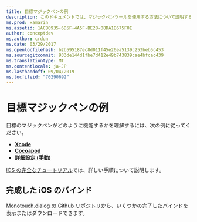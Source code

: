 ```yaml
---
title: 目標マジックペンの例
description: このドキュメントでは、マジックペンツールを使用する方法について説明するさまざまなガイドにリンクしていますC# 。これは、目的の C コードへのバインドを作成するプロセスを自動化するために使用されます。
ms.prod: xamarin
ms.assetid: 1ACB0935-6D5F-4A5F-BE28-08DA1B675F0E
author: conceptdev
ms.author: crdun
ms.date: 03/29/2017
ms.openlocfilehash: b2b595187ec8d011f45e26ea5139c253beb5c453
ms.sourcegitcommit: 933de144d1fbe7d412e49b743839cae4bfcac439
ms.translationtype: MT
ms.contentlocale: ja-JP
ms.lasthandoff: 09/04/2019
ms.locfileid: "70290692"
---
```

# <a name="objective-sharpie-examples"></a>目標マジックペンの例

目標のマジックペンがどのように機能するかを理解するには、次の例に従ってください。

- [**Xcode**](xcode.md)
- [**Cocoapod**](cocoapod.md)
- [**詳細設定 (手動)** ](advanced.md)

[IOS の完全なチュートリアル](~/ios/platform/binding-objective-c/walkthrough.md)では、詳しい手順について説明します。

## <a name="completed-ios-bindings"></a>完成した iOS のバインド

[Monotouch.dialog の Github リポジトリ](https://github.com/mono/monotouch-bindings/)から、いくつかの完了したバインドを表示またはダウンロードできます。
